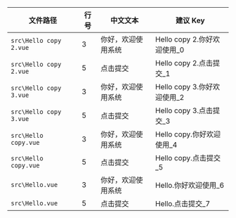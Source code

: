 | 文件路径 | 行号 | 中文文本 | 建议 Key |
|----------|------|----------|----------|
| `src\Hello copy 2.vue` | 3 | 你好，欢迎使用系统 | Hello copy 2.你好欢迎使用_0 |
| `src\Hello copy 2.vue` | 5 | 点击提交 | Hello copy 2.点击提交_1 |
| `src\Hello copy 3.vue` | 3 | 你好，欢迎使用系统 | Hello copy 3.你好欢迎使用_2 |
| `src\Hello copy 3.vue` | 5 | 点击提交 | Hello copy 3.点击提交_3 |
| `src\Hello copy.vue` | 3 | 你好，欢迎使用系统 | Hello copy.你好欢迎使用_4 |
| `src\Hello copy.vue` | 5 | 点击提交 | Hello copy.点击提交_5 |
| `src\Hello.vue` | 3 | 你好，欢迎使用系统 | Hello.你好欢迎使用_6 |
| `src\Hello.vue` | 5 | 点击提交 | Hello.点击提交_7 |

